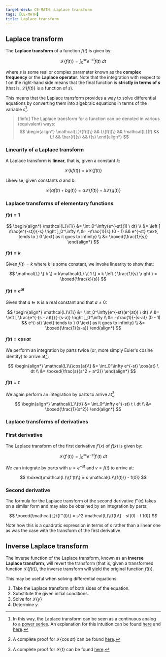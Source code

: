 ```yaml
---
target-deck: CE-MATH::Laplace transform
tags: [CE-MATH]
title: Laplace transform
---
```


## Laplace transform

The **Laplace transform** of a function $f(t)$ is given by:

$$
\mathcal{L}\{f(t)\} = \int_0^\infty {e^{-st} f(t) \ dt}
$$

where $s$ is some real or complex parameter known as the **complex frequency** or the **Laplace operator**. Note that the integration with respect to $t$ on the right-hand side means that the final function is **strictly in terms of $s$** (that is, $\mathcal{L}\{f(t)\}$ is a function of $s$).

This means that the Laplace transform provides a way to solve differential equations by converting them into algebraic equations in terms of the variable $s$[^1].

>[!info] The Laplace transform for a function can be denoted in various (equivalent) ways:
>$$
>\begin{align*}
>\mathcal{L}\{f(t)\} && L\{f(t)\} &&
>\mathcal{L}(f) && Lf &&
>\bar{f}(s) && f(s)
>\end{align*}
>$$

<!--ID: 1733395776165-->

### Linearity of a Laplace transform

A Laplace transform is **linear**, that is, given a constant $k$:

$$
\mathcal{L}\{kf(t)\} = k\mathcal{L}\{f(t)\}
$$

Likewise, given constants $a$ and $b$:

$$
\mathcal{L}\{af(t) + bg(t)\} = a\mathcal{L}\{f(t)\} + b\mathcal{L}\{g(t)\}
$$
<!--ID: 1733395776169-->

### Laplace transforms of elementary functions

<!--ID: 1733395776171-->

#### $f(t) = 1$

$$
\begin{align*}
\mathcal{L}\{1\} &= \int_0^\infty{e^{-st}(1) \ dt} \\
&= \left [ \frac{e^{-st}}{-s} \right ]_0^\infty \\
&= -\frac{1}{s} (0 - 1)
&& e^{-st} \text{ tends to } 0 \text{ as it goes to infinity} \\
&= \boxed{\frac{1}{s}}
\end{align*}
$$
<!--ID: 1733395776173-->

#### $f(t) = k$

Given $f(t) = k$ where $k$ is some constant, we invoke linearity to show that:

$$
\mathcal{L} \{ k \} = k\mathcal{L} \{ 1 \} 
= k \left ( \frac{1}{s} \right )
= \boxed{\frac{k}{s}}
$$
<!--ID: 1733395776175-->

#### $f(t) = e^{at}$

Given that $a \in \mathbb{R}$ is a real constant and that $a \neq 0$:

$$
\begin{align*}
\mathcal{L}\{1\} &= \int_0^\infty{e^{-st}(e^{at}) \ dt} \\
&= \left [ \frac{e^{-(s - a)t}}{-(s-a)} \right ]_0^\infty \\
&= -\frac{1}{-(s-a)} (0 - 1)
&& e^{-st} \text{ tends to } 0 \text{ as it goes to infinity} \\
&= \boxed{\frac{1}{s-a}}
\end{align*}
$$
<!--ID: 1733395776177-->

#### $f(t) = \cos{at}$

We perform an integration by parts twice (or, more simply Euler's cosine identity) to arrive at[^2]:

$$
\begin{align*}
\mathcal{L}\{\cos{at}\} &= \int_0^\infty e^{-st} \cos{at} \ dt \\
&= \boxed{\frac{s}{s^2 + a^2}}
\end{align*}
$$
<!--ID: 1733395776178-->

#### $f(t) = t$

We again perform an integration by parts to arrive at[^3]:

$$
\begin{align*}
\mathcal{L}\{t\} &= \int_0^\infty e^{-st} t \ dt \\
&= \boxed{\frac{1}{s^2}}
\end{align*}
$$
<!--ID: 1733395776180-->

### Laplace transforms of derivatives

<!--ID: 1733395776182-->

### First derivative

The Laplace transform of the first derivative $f'(x)$ of $f(x)$ is given by:

$$
\mathcal{L}\{f'(t)\} = \int_0^\infty {e^{-st} f'(t) \ dt}
$$

We can integrate by parts with $u = e^{-st}$ and $v = f(t)$ to arrive at:

$$
\boxed{\mathcal{L}\{f'(t)\} = s \mathcal{L}\{f(t)\} - f(0)}
$$
<!--ID: 1733395776183-->

### Second derivative

The formula for the Laplace transform of the second derivative $f''(x)$ takes on a similar form and may also be obtained by an integration by parts:

$$
\boxed{\mathcal{L}\{f''(t)\} = s^2 \mathcal{L}\{f(t)\} - sf(0) - f'(0)}
$$

Note how this is a quadratic expression in terms of $s$ rather than a linear one as was the case with the transform of the first derivative.

<!--ID: 1733395776185-->

## Inverse Laplace transform

The inverse function of the Laplace transform, known as an **inverse Laplace transform**, will revert the transform (that is, given a transformed function $\mathcal{L}\{f(t)\}$, the inverse transform will yield the original function $f(t)$).

This may be useful when solving differential equations:

1. Take the Laplace transform of both sides of the equation.
2. Substitute the given initial conditions.
3. Solve for $\mathcal{L}\{y\}$
4. Determine $y$.

<!--ID: 1733395776187-->

[^1]: In this way, the Laplace transform can be seen as a continuous analog to a [power series](https://en.wikipedia.org/wiki/Power_series). An explanation for this intuition can be found [here](https://www.youtube.com/watch?v=zvbdoSeGAgI) and [here](https://www.youtube.com/watch?v=hqOboV2jgVo).
[^2]: A complete proof for $\mathcal{L}\{\cos{at}\}$ can be found [here](https://proofwiki.org/wiki/Laplace_Transform_of_Cosine).
[^3]: A complete proof for $\mathcal{L}\{t\}$ can be found [here](https://proofwiki.org/wiki/Laplace_Transform_of_Identity_Mapping).
